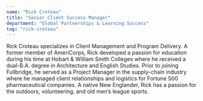 ```yaml
---
name: "Rick Croteau"
title: "Senior Client Success Manager"
department: "Global Partnerships & Learning Success"
tag: "rick-croteau"
---
```

<p>
  Rick Croteau specializes in Client Management and Program Delivery. A former member of AmeriCorps, Rick developed a passion for education during his time at Hobart &amp; William Smith Colleges where he received a dual-B.A. degree in Architecture and English Studies. Prior to joining Fullbridge, he served as a Project Manager in the supply-chain industry where he managed client relationships and logistics for Fortune 500 pharmaceutical companies. A native New Englander, Rick has a passion for the outdoors, volunteering, and old men&rsquo;s league sports.
</p>
